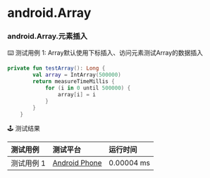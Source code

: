 # android.Array
### android.Array.元素插入

:keyboard: 测试用例 1: Array默认使用下标插入、访问元素测试Array的数据插入

```kotlin
private fun testArray(): Long {
        val array = IntArray(500000)
        return measureTimeMillis {
            for (i in 0 until 500000) {
                array[i] = i
            }
        }
    }
```

:joystick: 测试结果

| 测试用例   | 测试平台           | 运行时间        |
|:-------|:---------------|:------------|
| 测试用例 1 | [Android Phone] | 0.00004 ms |

[Android Phone]: ../../../device/#android-phone